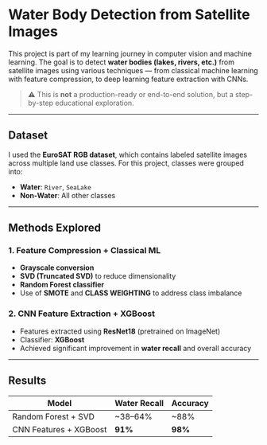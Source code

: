 # Water Body Detection from Satellite Images

This project is part of my learning journey in computer vision and machine learning. The goal is to detect **water bodies (lakes, rivers, etc.)** from satellite images using various techniques — from classical machine learning with feature compression, to deep learning feature extraction with CNNs.

> ⚠️ This is **not** a production-ready or end-to-end solution, but a step-by-step educational exploration.

---

##  Dataset

I used the **EuroSAT RGB dataset**, which contains labeled satellite images across multiple land use classes. For this project, classes were grouped into:
- **Water**: `River`, `SeaLake`
- **Non-Water**: All other classes

---

##  Methods Explored

### 1.  Feature Compression + Classical ML
- **Grayscale conversion**
- **SVD (Truncated SVD)** to reduce dimensionality
- **Random Forest classifier**
- Use of **SMOTE** and **CLASS WEIGHTING** to address class imbalance

### 2.  CNN Feature Extraction + XGBoost
- Features extracted using **ResNet18** (pretrained on ImageNet)
- Classifier: **XGBoost**
- Achieved significant improvement in **water recall** and overall accuracy

---

##  Results

| Model                   | Water Recall | Accuracy |
|------------------------|--------------|----------|
| Random Forest + SVD    | ~38–64%      | ~88%     |
| CNN Features + XGBoost | **91%**      | **98%**  |




